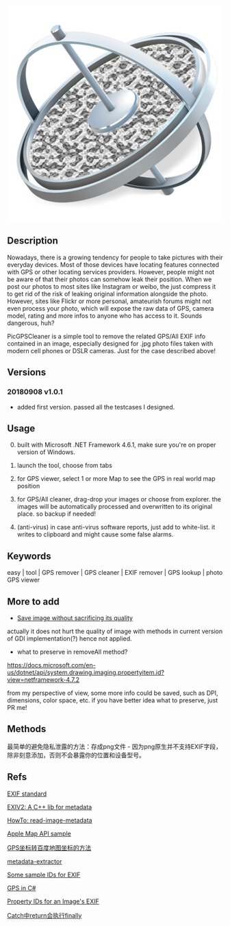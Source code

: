 ![logo](./logo.png)

## Description

Nowadays, there is a growing tendency for people to take pictures with their everyday devices. Most of those devices have locating features connected with GPS or other locating services providers. However, people might not be aware of that their photos can somehow leak their position. When we post our photos to most sites like Instagram or weibo, the just compress it to get rid of the risk of leaking original information alongside the photo. However, sites like Flickr or more personal, amateurish forums might not even process your photo, which will expose the raw data of GPS, camera model, rating and more infos to anyone who has access to it. Sounds dangerous, huh?

PicGPSCleaner is a simple tool to remove the related GPS/All EXIF info contained in an image, especially designed for .jpg photo files taken with modern cell phones or DSLR cameras. Just for the case described above!

## Versions

### 20180908 v1.0.1

- added first version. passed all the testcases I designed.

## Usage

0. built with Microsoft .NET Framework 4.6.1, make sure you're on proper version of Windows.

1. launch the tool, choose from tabs

2. for GPS viewer, select 1 or more Map to see the GPS in real world map position

3. for GPS/All cleaner, drag-drop your images or choose from explorer. 
the images will be automatically processed and overwritten to its original place. so backup if needed!

4. (anti-virus) in case anti-virus software reports, just add to white-list. it writes to clipboard and might cause some false alarms.

## Keywords

easy | tool | GPS remover | GPS cleaner | EXIF remover | GPS lookup | photo GPS viewer

## More to add

- [Save image without sacrificing its quality](http://www.nullskull.com/articles/20030706.asp)

actually it does not hurt the quality of image with methods in current version of GDI implementation(?) hence not applied.

- what to preserve in removeAll method?

https://docs.microsoft.com/en-us/dotnet/api/system.drawing.imaging.propertyitem.id?view=netframework-4.7.2

from my perspective of view, some more info could be saved, such as DPI, dimensions, color space, etc. if you have better idea what to preserve, just PR me!

## Methods

最简单的避免隐私泄露的方法：存成png文件 - 因为png原生并不支持EXIF字段，除非刻意添加，否则不会暴露你的位置和设备型号。

## Refs

[EXIF standard](https://www.exif.org/Exif2-2.PDF)

[EXIV2: A C++ lib for metadata](http://www.exiv2.org/doc/index.html)

[HowTo: read-image-metadata](https://docs.microsoft.com/en-us/dotnet/framework/winforms/advanced/how-to-read-image-metadata)

[Apple Map API sample](https://www.apple.com/retail/unionsquare/)

[GPS坐标转百度地图坐标的方法](https://blog.csdn.net/gulansheng/article/details/44496185)

[metadata-extractor](https://github.com/drewnoakes/metadata-extractor)

[Some sample IDs for EXIF](https://github.com/drewnoakes/metadata-extractor/wiki/SampleOutput)

[GPS in C#](https://stackoverflow.com/questions/4983766/getting-gps-data-from-an-images-exif-in-c-sharp)

[Property IDs for an Image's EXIF](https://docs.microsoft.com/en-us/dotnet/api/system.drawing.imaging.propertyitem.id)

[Catch中return会执行finally](https://www.cnblogs.com/harmonyboy/p/3403729.html)